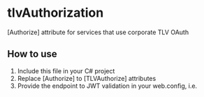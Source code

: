 # tlvAuthorization
[Authorize] attribute for services that use corporate TLV OAuth

## How to use
1. Include this file in your C# project
2. Replace [Authorize] to [TLVAuthorize] attributes
3. Provide the endpoint to JWT validation in your web.config, i.e.
  <appSettings>
    <add key="jwtValidationEndpoint" value="http://10.111.51.14/oauth/api/tokeninfo"/>
  </appSettings>

